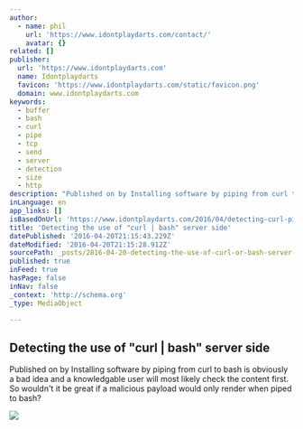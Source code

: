 ```yaml
---
author:
  - name: phil
    url: 'https://www.idontplaydarts.com/contact/'
    avatar: {}
related: []
publisher:
  url: 'https://www.idontplaydarts.com'
  name: Idontplaydarts
  favicon: 'https://www.idontplaydarts.com/static/favicon.png'
  domain: www.idontplaydarts.com
keywords:
  - buffer
  - bash
  - curl
  - pipe
  - tcp
  - send
  - server
  - detection
  - size
  - http
description: "Published on by Installing software by piping from curl to bash is obviously a bad idea and a knowledgable user will most likely check the content first. So wouldn't it be great if a malicious payload would only render when piped to bash?"
inLanguage: en
app_links: []
isBasedOnUrl: 'https://www.idontplaydarts.com/2016/04/detecting-curl-pipe-bash-server-side/'
title: 'Detecting the use of "curl | bash" server side'
datePublished: '2016-04-20T21:15:43.229Z'
dateModified: '2016-04-20T21:15:28.912Z'
sourcePath: _posts/2016-04-20-detecting-the-use-of-curl-or-bash-server-side.md
published: true
inFeed: true
hasPage: false
inNav: false
_context: 'http://schema.org'
_type: MediaObject

---
```

<article style=""><h1>Detecting the use of "curl | bash" server side</h1><p>Published on by Installing software by piping from curl to bash is obviously a bad idea and a knowledgable user will most likely check the content first. So wouldn't it be great if a malicious payload would only render when piped to bash?</p><img src="https://www.idontplaydarts.com/images/tcpchart.png" /></article>